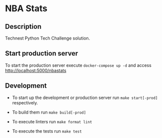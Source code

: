 # NBA Stats

## Description

Technest Python Tech Challenge solution.

## Start production server

To start the production server execute `docker-compose up -d` and access
[http://localhost:5000/nbastats](http://localhost:5000/nbastats)

## Development

* To start up the development or production server run `make start[-prod]` respectively.

* To build them run `make build[-prod]`

* To execute linters run `make format lint`

* To execute the tests run `make test`
